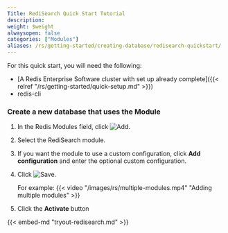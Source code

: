 ```yaml
---
Title: RediSearch Quick Start Tutorial
description:
weight: $weight
alwaysopen: false
categories: ["Modules"]
aliases: /rs/getting-started/creating-database/redisearch-quickstart/
---
```

For this quick start, you will need the following:

- [A Redis Enterprise Software cluster with set up already
    complete]({{< relref "/rs/getting-started/quick-setup.md" >}})
- redis-cli

### Create a new database that uses the Module

1. In the Redis Modules field, click ![Add](/images/rs/icon_add.png#no-click "Add").
1. Select the RediSearch module.
1. If you want the module to use a custom configuration,
click **Add configuration** and enter the optional custom configuration.
1. Click ![Save](/images/rs/icon_save.png#no-click "Save").

    For example:
    {{< video "/images/rs/multiple-modules.mp4" "Adding multiple modules" >}}

1. Click the **Activate** button

{{< embed-md "tryout-redisearch.md" >}}

